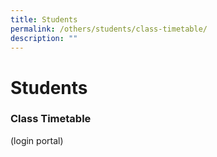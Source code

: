 ```yaml
---
title: Students
permalink: /others/students/class-timetable/
description: ""
---
```


# **Students**

### Class Timetable

(login portal)